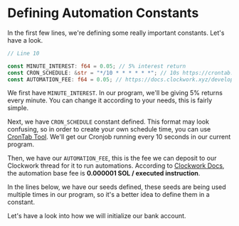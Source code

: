 # Defining Automation Constants

In the first few lines, we're defining some really important constants. Let's have a look.

```rust
// Line 10

const MINUTE_INTEREST: f64 = 0.05; // 5% interest return
const CRON_SCHEDULE: &str = "*/10 * * * * * *"; // 10s https://crontab.guru/
const AUTOMATION_FEE: f64 = 0.05; // https://docs.clockwork.xyz/developers/threads/fees

```

We first have `MINUTE_INTEREST`. In our program, we'll be giving 5% returns every minute. You can change it according to your needs, this is fairly simple.

Next, we have `CRON_SCHEDULE` constant defined. This format may look confusing, so in order to create your own schedule time, you can use [CronTab Tool](https://crontab.guru/). We'll get our Cronjob running every 10 seconds in our current program.

Then, we have our `AUTOMATION_FEE`, this is the fee we can deposit to our Clockwork thread for it to run automations. According to [Clockwork Docs](https://docs.clockwork.xyz/developers/threads/fees), the automation base fee is **0.000001 SOL / executed instruction**.

In the lines below, we have our seeds defined, these seeds are being used multiple times in our program, so it's a better idea to define them in a constant.

Let's have a look into how we will initialize our bank account.
